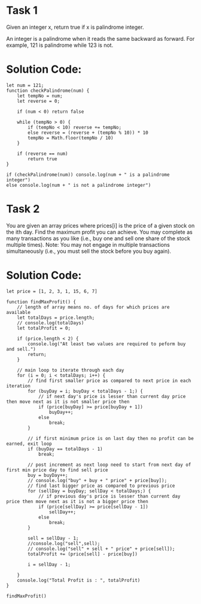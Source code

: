 # Task 1

Given an integer x, return true if x is palindrome integer.

An integer is a palindrome when it reads the same backward as forward. For example, 121 is palindrome while 123 is not.

# Solution Code:
```
let num = 121;
function checkPalindrome(num) {
    let tempNo = num;
    let reverse = 0;

    if (num < 0) return false
    
    while (tempNo > 0) {
        if (tempNo < 10) reverse += tempNo;
        else reverse = (reverse + (tempNo % 10)) * 10
        tempNo = Math.floor(tempNo / 10)
    }

    if (reverse == num)
        return true
}

if (checkPalindrome(num)) console.log(num + " is a palindrome integer")
else console.log(num + " is not a palindrome integer")
```

# Task 2
You are given an array prices where prices[i] is the price of a given stock on the ith day.
Find the maximum profit you can achieve. You may complete as many transactions as you like (i.e., buy one and sell one share of the stock multiple times).
Note: You may not engage in multiple transactions simultaneously (i.e., you must sell the stock before you buy again).

# Solution Code:
```
let price = [1, 2, 3, 1, 15, 6, 7]

function findMaxProfit() {
    // length of array means no. of days for which prices are available
    let totalDays = price.length;
    // console.log(totalDays)
    let totalProfit = 0;

    if (price.length < 2) {
        console.log("At least two values are required to peform buy and sell.")
        return;
    }

    // main loop to iterate through each day
    for (i = 0; i < totalDays; i++) {
        // find first smaller price as compared to next price in each iteration
        for (buyDay = i; buyDay < totalDays - 1;) {
            // if next day's price is lesser than current day price then move next as it is not smaller price then
            if (price[buyDay] >= price[buyDay + 1])
                buyDay++;
            else
                break;
        }

        // if first minimum price is on last day then no profit can be earned, exit loop
        if (buyDay == totalDays - 1)
            break;

        // post increment as next loop need to start from next day of first min price day to find sell price
        buy = buyDay++;
        // console.log("buy" + buy + " price" + price[buy]);
        // find last bigger price as compared to previous price
        for (sellDay = buyDay; sellDay < totalDays;) {
            // if previous day's price is lesser than current day price then move next as it is not a bigger price then
            if (price[sellDay] >= price[sellDay - 1])
                sellDay++;
            else
                break;
        }

        sell = sellDay - 1;
        //console.log("sell",sell);
        // console.log("sell" + sell + " price" + price[sell]);
        totalProfit += (price[sell] - price[buy])

        i = sellDay - 1;

    }
    console.log("Total Profit is : ", totalProfit)
}

findMaxProfit()
```
